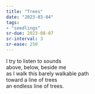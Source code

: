 ```yaml
---
title: "Trees"
date: "2023-03-04"
tags:
- "seedlings"
sr-due: 2023-08-07
sr-interval: 3
sr-ease: 250
---
```


I try to listen to sounds  
above, below, beside me  
as I walk this barely walkable path  
toward a line of trees  
an endless line of trees.  